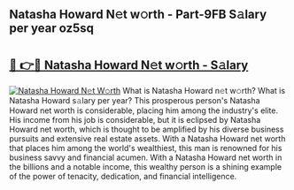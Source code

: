 ## Natasha Howard N𝚎t w𝚘rth - Part-9FB S𝚊lary per year oz5sq

# <h2><a href="http://gc20dni.nevu.top/?p=Natasha+Howard">🔗 👉🔴 Natasha Howard N𝚎t w𝚘rth - S𝚊lary</a></h2>

[![Natasha Howard N𝚎t W𝚘rth](https://i.imgur.com/Oavwk0R.jpeg)](http://gc20dni.nevu.top/?p=Natasha+Howard)
What is Natasha Howard n𝚎t w𝚘rth? What is Natasha Howard s𝚊lary per year?
This prosperous person's Natasha Howard net worth is considerable, placing him among the industry's elite. His income from his job is considerable, but it is eclipsed by Natasha Howard net worth, which is thought to be amplified by his diverse business pursuits and extensive real estate assets. With a Natasha Howard net worth that places him among the world's wealthiest, this man is renowned for his business savvy and financial acumen. With a Natasha Howard net worth in the billions and a notable income, this wealthy person is a shining example of the power of tenacity, dedication, and financial intelligence.
